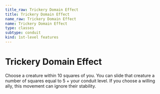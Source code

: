 ```yaml
---
title_raw: Trickery Domain Effect
title: Trickery Domain Effect
name_raw: Trickery Domain Effect
name: Trickery Domain Effect
type: classes
subtype: conduit
kind: 1st-level features
---
```


# Trickery Domain Effect

Choose a creature within 10 squares of you. You can slide that creature a number of squares equal to 5 + your conduit level. If you choose a willing ally, this movement can ignore their stability.
